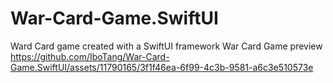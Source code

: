 # War-Card-Game.SwiftUI
Ward Card game created with a SwiftUI framework
War Card Game preview
https://github.com/IboTang/War-Card-Game.SwiftUI/assets/11790165/3f1f46ea-6f99-4c3b-9581-a6c3e510573e
